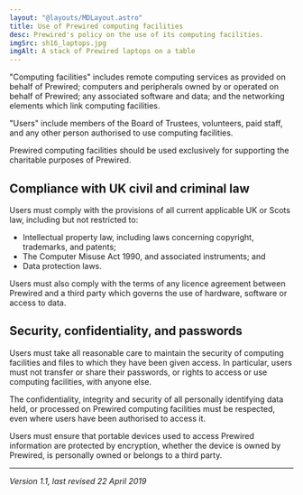 ```yaml
---
layout: "@layouts/MDLayout.astro"
title: Use of Prewired computing facilities
desc: Prewired's policy on the use of its computing facilities.
imgSrc: sh16_laptops.jpg
imgAlt: A stack of Prewired laptops on a table
---
```


"Computing facilities" includes remote computing services as provided on behalf of Prewired; computers and peripherals owned by or operated on behalf of Prewired; any associated software and data; and the networking elements which link computing facilities.

"Users" include members of the Board of Trustees, volunteers, paid staff, and any other person authorised to use computing facilities.

Prewired computing facilities should be used exclusively for supporting the charitable purposes of Prewired.

## Compliance with UK civil and criminal law

Users must comply with the provisions of all current applicable UK or Scots law, including but not restricted to:

* Intellectual property law, including laws concerning copyright, trademarks, and patents;
* The Computer Misuse Act 1990, and associated instruments; and
* Data protection laws.

Users must also comply with the terms of any licence agreement between Prewired and a third party which governs the use of hardware, software or access to data.

## Security, confidentiality, and passwords

Users must take all reasonable care to maintain the security of computing facilities and files to which they have been given access. In particular, users must not transfer or share their passwords, or rights to access or use computing facilities, with anyone else.

The confidentiality, integrity and security of all personally identifying data held, or processed on Prewired computing facilities must be respected, even where users have been authorised to access it.

Users must ensure that portable devices used to access Prewired information are protected by encryption, whether the device is owned by Prewired, is personally owned or belongs to a third party.

----

*Version 1.1, last revised 22 April 2019*
